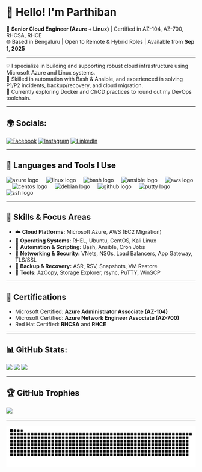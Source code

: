 # 👋 Hello! I'm Parthiban

🔧 **Senior Cloud Engineer (Azure + Linux)** | Certified in AZ-104, AZ-700, RHCSA, RHCE  
🌐 Based in Bengaluru | Open to Remote & Hybrid Roles | Available from **Sep 1, 2025**  

---

💡 I specialize in building and supporting robust cloud infrastructure using Microsoft Azure and Linux systems.  
🔐 Skilled in automation with Bash & Ansible, and experienced in solving P1/P2 incidents, backup/recovery, and cloud migration.  
🚀 Currently exploring Docker and CI/CD practices to round out my DevOps toolchain.

---

## 🌍 Socials:
[![Facebook](https://img.shields.io/badge/Facebook-%231877F2.svg?logo=Facebook&logoColor=white)](https://www.facebook.com/profile.php?id=100004724208110)
[![Instagram](https://img.shields.io/badge/Instagram-%23E4405F.svg?logo=Instagram&logoColor=white)](https://instagram.com/sizzlinspark)
[![LinkedIn](https://img.shields.io/badge/LinkedIn-%230077B5.svg?logo=linkedin&logoColor=white)](https://linkedin.com/in/iam-parthiban)

---

## 🚀 Languages and Tools I Use

<div align="left">
  <img src="https://cdn.jsdelivr.net/gh/devicons/devicon/icons/azure/azure-original.svg" height="40" alt="azure logo"  />
  <img width="12" />
  <img src="https://cdn.jsdelivr.net/gh/devicons/devicon/icons/linux/linux-original.svg" height="40" alt="linux logo"  />
  <img width="12" />
  <img src="https://cdn.jsdelivr.net/gh/devicons/devicon/icons/bash/bash-original.svg" height="40" alt="bash logo"  />
  <img width="12" />
  <img src="https://cdn.jsdelivr.net/gh/devicons/devicon/icons/ansible/ansible-original.svg" height="40" alt="ansible logo"  />
  <img width="12" />
  <img src="https://cdn.jsdelivr.net/gh/devicons/devicon/icons/amazonwebservices/amazonwebservices-line-wordmark.svg" height="40" alt="aws logo"  />
  <img width="12" />
  <img src="https://cdn.jsdelivr.net/gh/devicons/devicon/icons/centos/centos-original.svg" height="40" alt="centos logo"  />
  <img width="12" />
  <img src="https://cdn.jsdelivr.net/gh/devicons/devicon/icons/debian/debian-original.svg" height="40" alt="debian logo"  />
  <img width="12" />
  <img src="https://cdn.jsdelivr.net/gh/devicons/devicon/icons/github/github-original.svg" height="40" alt="github logo"  />
  <img width="12" />
  <img src="https://cdn.jsdelivr.net/gh/devicons/devicon/icons/putty/putty-original.svg" height="40" alt="putty logo"  />
  <img width="12" />
  <img src="https://cdn.jsdelivr.net/gh/devicons/devicon/icons/ssh/ssh-original.svg" height="40" alt="ssh logo"  />
</div>

---

## 🔧 Skills & Focus Areas

- ☁️ **Cloud Platforms:** Microsoft Azure, AWS (EC2 Migration)
- 🐧 **Operating Systems:** RHEL, Ubuntu, CentOS, Kali Linux
- 📜 **Automation & Scripting:** Bash, Ansible, Cron Jobs
- 🔐 **Networking & Security:** VNets, NSGs, Load Balancers, App Gateway, TLS/SSL
- 💾 **Backup & Recovery:** ASR, RSV, Snapshots, VM Restore
- 🧰 **Tools:** AzCopy, Storage Explorer, rsync, PuTTY, WinSCP

---

## 🏅 Certifications

- Microsoft Certified: **Azure Administrator Associate (AZ-104)**
- Microsoft Certified: **Azure Network Engineer Associate (AZ-700)**
- Red Hat Certified: **RHCSA** and **RHCE**

---

## 📊 GitHub Stats:

![](https://github-readme-stats.vercel.app/api?username=iam-parthiban&theme=city_light&hide_border=false&include_all_commits=true&count_private=false)
![](https://github-readme-streak-stats.herokuapp.com/?user=iam-parthiban&theme=city_light&hide_border=false)
![](https://github-readme-stats.vercel.app/api/top-langs/?username=iam-parthiban&theme=city_light&hide_border=false&include_all_commits=true&count_private=false&layout=compact)

---

## 🏆 GitHub Trophies

![](https://github-profile-trophy.vercel.app/?username=iam-parthiban&theme=onestar&no-frame=true&no-bg=true&margin-w=4)

---

<picture>
  <source media="(prefers-color-scheme: dark)" srcset="https://raw.githubusercontent.com/iam-parthiban/iam-parthiban/output/github-snake-dark.svg" />
  <source media="(prefers-color-scheme: light)" srcset="https://raw.githubusercontent.com/iam-parthiban/iam-parthiban/output/github-snake.svg" />
  <img alt="github-snake" src="https://raw.githubusercontent.com/iam-parthiban/iam-parthiban/output/github-snake.svg" />
</picture>
